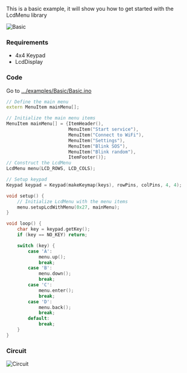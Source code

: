 This is a basic example, it will show you how to get started with the LcdMenu library

![Basic](https://i.imgur.com/nViET8b.gif)

### Requirements
- 4x4 Keypad
- LcdDisplay

### Code

Go to [.../examples/Basic/Basic.ino](https://github.com/forntoh/LcdMenu/tree/master/examples/Basic/Basic.ino)

```cpp
// Define the main menu
extern MenuItem mainMenu[];

// Initialize the main menu items
MenuItem mainMenu[] = {ItemHeader(),
                       MenuItem("Start service"),
                       MenuItem("Connect to WiFi"),
                       MenuItem("Settings"),
                       MenuItem("Blink SOS"),
                       MenuItem("Blink random"),
                       ItemFooter()};
// Construct the LcdMenu
LcdMenu menu(LCD_ROWS, LCD_COLS);

// Setup keypad
Keypad keypad = Keypad(makeKeymap(keys), rowPins, colPins, 4, 4);

void setup() {
    // Initialize LcdMenu with the menu items
    menu.setupLcdWithMenu(0x27, mainMenu);
}

void loop() {
    char key = keypad.getKey();
    if (key == NO_KEY) return;

    switch (key) {
        case 'A':
            menu.up();
            break;
        case 'B':
            menu.down();
            break;
        case 'C':
            menu.enter();
            break;
        case 'D':
            menu.back();
            break;
        default:
            break;
    }
}
```

### Circuit

![Circuit](https://github.com/forntoh/LcdMenu/blob/master/examples/circuit.png)
